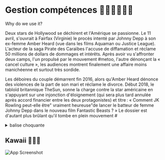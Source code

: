 # Gestion compétences :icecream::rice_ball::icecream::rice::rice_cracker::icecream:


Why do we use it?

Deux stars de Hollywood se déchirent et l'Amérique se passionne. Le 11 avril, s'ouvrait à Fairfax (Virginie) le procès intenté par Johnny Depp à son ex-femme Amber Heard (vue dans les films Aquaman ou Justice League). L'acteur de la saga Pirate des Caraïbes l'accuse de diffamation et réclame 50 millions de dollars de dommages et intérêts. Après avoir vu s'affronter deux camps, l'un propulsé par le mouvement #metoo, l'autre dénonçant la « cancel culture », les audiences montrent finalement une affaire moins manichéenne et surtout très sordide.

Les déboires du couple démarrent fin 2016, alors qu'Amber Heard dénonce des violences de la part de son mari et réclame le divorce. Début 2018, le tabloïd britannique TheSun, sonne la charge contre la star américaine en s'appuyant sur une injonction d'éloignement (qui sera plus tard annulée après accord financier entre les deux protagonistes) et titre : « Comment JK Rowling peut-elle être" vraiment heureuse"de lancer le batteur de femme Johnny Depp dans le nouveau film Fantastic Beasts ? » Le dossier est d'autant plus brûlant qu'il tombe en plein mouvement #
<details>
  <summary markdown="span">balise choquante</summary>
  #metoo
</details>



## Kawaii  :icecream::peach::icecream:

![App Screenshot](https://pm1.narvii.com/6562/d36e6488ea1a2ea2b65356f261db5d9fe1925cc5_00.jpg)
